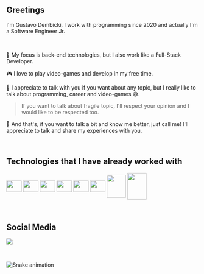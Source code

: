 ## Greetings

I'm Gustavo Dembicki, I work with programming since 2020 and actually I'm a Software Engineer Jr.

&nbsp;

🎯 My focus is back-end technologies, but I also work like a Full-Stack Developer.
&nbsp;

🎮 I love to play video-games and develop in my free time.
&nbsp;

💬 I appreciate to talk with you if you want about any topic, but I really like to talk about programming, career and video-games 😅.
> If you want to talk about fragile topic, I'll respect your opinion and I would like to be respected too.
&nbsp;

🌝 And that's, if you want to talk a bit and know me better, just call me! I'll appreciate to talk and share my experiences with you.

&nbsp;

## Technologies that I have already worked with

<div style="display: inline-block;">
  <img align="center" height="30" width="40" src="https://cdn.jsdelivr.net/gh/devicons/devicon/icons/html5/html5-original.svg" />
  <img align="center" height="30" width="40" src="https://cdn.jsdelivr.net/gh/devicons/devicon/icons/css3/css3-original.svg" />
  <img align="center" height="30" width="40" src="https://cdn.jsdelivr.net/gh/devicons/devicon/icons/javascript/javascript-original.svg" />  
  <img align="center" height="30" width="40" src="https://cdn.jsdelivr.net/gh/devicons/devicon/icons/typescript/typescript-original.svg" />
  <img align="center" height="30" width="40" src="https://cdn.jsdelivr.net/gh/devicons/devicon/icons/react/react-original.svg" />
  <img align="center" height="30" width="40" src="https://cdn.jsdelivr.net/gh/devicons/devicon/icons/elixir/elixir-original.svg" />
  <img align="center" height="60" width="50" src="https://cdn.jsdelivr.net/gh/devicons/devicon/icons/php/php-plain.svg" />
  <img align="center" height="70" width="50" src="https://cdn.jsdelivr.net/gh/devicons/devicon/icons/mysql/mysql-original-wordmark.svg" />
</div>

&nbsp;

## Social Media

<div style="display: inline-block;">
  <a href="https://www.linkedin.com/in/gustavo-felipe-dembicki-78319819b/" target="_blank"><img src="https://img.shields.io/badge/-LinkedIn-%230077B5?style=for-the-badge&logo=linkedin&logoColor=white" target="_blank"></a>
</div>

&nbsp;

![Snake animation](https://github.com/gustavodembicki/gustavodembicki/blob/output/github-contribution-grid-snake.svg)